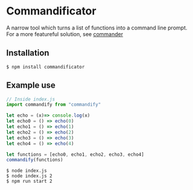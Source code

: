 # Commandificator
A narrow tool which turns a list of functions into a command line prompt. For a more featureful solution, see [commander](https://www.npmjs.com/package/commander)

## Installation

```
$ npm install commandificator

```

## Example use

```js
// Inside index.js
import commandify from "commandify"

let echo = (x)=> console.log(x)
let echo0 = () => echo(0)
let echo1 = () => echo(1)
let echo2 = () => echo(2)
let echo3 = () => echo(3)
let echo4 = () => echo(4)

let functions = [echo0, echo1, echo2, echo3, echo4]
commandify(functions)
```

```
$ node index.js
$ node index.js 2
$ npm run start 2
```